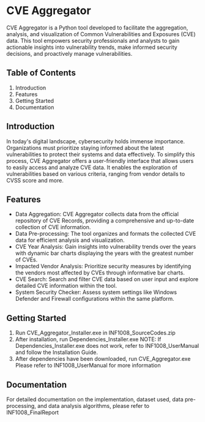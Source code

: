 # CVE Aggregator
CVE Aggregator is a Python tool developed to facilitate the aggregation, analysis, and visualization of Common Vulnerabilities and Exposures (CVE) data. This tool empowers security professionals and analysts to gain actionable insights into vulnerability trends, make informed security decisions, and proactively manage vulnerabilities.

## Table of Contents
1. Introduction
2. Features
3. Getting Started
4. Documentation


## Introduction
In today's digital landscape, cybersecurity holds immense importance. Organizations must prioritize staying informed about the latest vulnerabilities to protect their systems and data effectively. To simplify this process, CVE Aggregator offers a user-friendly interface that allows users to easily access and analyze CVE data. It enables the exploration of vulnerabilities based on various criteria, ranging from vendor details to CVSS score and more.

## Features
- Data Aggregation: CVE Aggregator collects data from the official repository of CVE Records, providing a comprehensive and up-to-date collection of CVE information.
- Data Pre-processing: The tool organizes and formats the collected CVE data for efficient analysis and visualization.
- CVE Year Analysis: Gain insights into vulnerability trends over the years with dynamic bar charts displaying the years with the greatest number of CVEs.
- Impacted Vendor Analysis: Prioritize security measures by identifying the vendors most affected by CVEs through informative bar charts.
- CVE Search: Search and filter CVE data based on user input and explore detailed CVE information within the tool.
- System Security Checker: Assess system settings like Windows Defender and Firewall configurations within the same platform.

## Getting Started
1. Run CVE_Aggregator_Installer.exe in INF1008_SourceCodes.zip
2. After installation, run Dependencies_Installer.exe
NOTE: If Dependencies_Installer.exe does not work, refer to INF1008_UserManual and follow the Installation Guide.
3. After dependencies have been downloaded, run CVE_Aggregator.exe
Please refer to INF1008_UserManual for more information

## Documentation
For detailed documentation on the implementation, dataset used, data pre-processing, and data analysis algorithms, please refer to INF1008_FinalReport